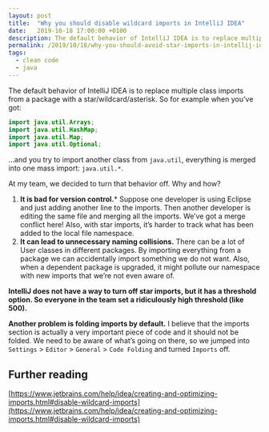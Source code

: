 ```yaml
---
layout: post
title:  "Why you should disable wildcard imports in IntelliJ IDEA"
date:   2019-10-18 17:00:00 +0100
description: The default behavior of IntelliJ IDEA is to replace multiple class imports from a package with an asterisk. At my team, we decided to avoid that behavior. Why?
permalink: /2019/10/18/why-you-should-avoid-star-imports-in-intellij-idea/
tags:
  - clean code
  - java
---
```


The default behavior of IntelliJ IDEA is to replace multiple class imports from a package with a star/wildcard/asterisk. So for example when you’ve got:

```java
import java.util.Arrays;
import java.util.HashMap;
import java.util.Map;
import java.util.Optional;
```

…and you try to import another class from `java.util`, everything is merged into one mass import: `java.util.*`.

At my team, we decided to turn that behavior off. Why and how?

1. **It is bad for version control.*** Suppose one developer is using Eclipse and just adding another line to the imports. Then another developer is editing the same file and merging all the imports. We’ve got a merge conflict here! Also, with star imports, it’s harder to track what has been added to the local file namespace.
2. **It can lead to unnecessary naming collisions.** There can be a lot of User classes in different packages. By importing everything from a package we can accidentally import something we do not want. Also, when a dependent package is upgraded, it might pollute our namespace with new imports that we’re not even aware of.

**IntelliJ does not have a way to turn off star imports, but it has a threshold option. So everyone in the team set a ridiculously high threshold (like 500).**

**Another problem is folding imports by default.** I believe that the imports section is actually a very important piece of code and it should not be folded. We need to be aware of what’s going on there, so we jumped into `Settings` > `Editor` > `General` > `Code Folding` and turned `Imports` off.

## Further reading

[https://www.jetbrains.com/help/idea/creating-and-optimizing-imports.html#disable-wildcard-imports](https://www.jetbrains.com/help/idea/creating-and-optimizing-imports.html#disable-wildcard-imports)
